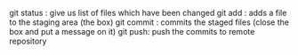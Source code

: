 git status : give us list of files which have been changed
git add : adds a file to the staging area (the box)
git commit : commits the staged files (close the box and put a message on it)
git push: push the commits to remote repository